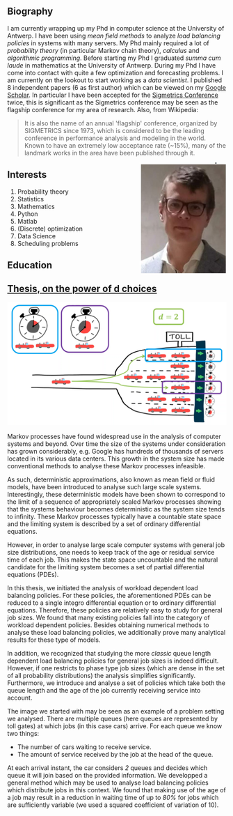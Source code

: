 ## Biography
 I am currently wrapping up my Phd in computer science at the University of Antwerp. I have been using *mean field methods* to analyze *load balancing policies* in systems with many servers. 
My Phd mainly required a lot of *probability theory* (in particular Markov chain theory), *calculus* and *algorithmic programming*.
Before starting my Phd I graduated *summa cum laude* in mathematics at the University of Antwerp.
During my Phd I have come into contact with quite a few optimization and forecasting problems. I am currently on the lookout to start working as a *data scientist*.
I published 8 independent papers (6 as first author) which can be viewed on my [Google Scholar](https://scholar.google.com/citations?user=mrMXW1EAAAAJ&hl=en&oi=sra).
In particular I have been accepted for the [Sigmetrics Conference](https://en.wikipedia.org/wiki/SIGMETRICS#2020) twice, this is significant as the Sigmetrics conference may be seen as the flagship conference for my area of research. Also, from Wikipedia: 

>It is also the name of an annual 'flagship' conference, organized by SIGMETRICS since 1973, which is considered to be the leading conference in performance analysis and modeling in the world. Known to have an extremely low acceptance rate (~15%), many of the landmark works in the area have been published through it.

<img style="float: right;" src="profile_pic.JPG" alt="profile_pic" width="200"/>

## Interests

 1. Probability theory
 2. Statistics
 3. Mathematics
 4. Python
 5. Matlab
 6. (Discrete) optimization
 7. Data Science
 8. Scheduling problems

## Education

## [Thesis, on the power of d choices](https://github.com/THellemans/Thesis-Power-of-d-Choices)

![image](figure_expected_workload.PNG)

Markov processes have found widespread use in the analysis of computer systems and beyond. Over time the size of the systems under consideration has grown considerably, e.g. Google has hundreds
of thousands of servers located in its various data centers. This growth in the system size has made
conventional methods to analyse these Markov processes infeasible.

As such, deterministic approximations, also known as mean field or fluid models, have been
introduced to analyse such large scale systems. Interestingly, these deterministic models have been
shown to correspond to the limit of a sequence of appropriately scaled Markov processes showing
that the systems behaviour becomes deterministic as the system size tends to infinity.
These Markov processes typically have a countable state space and the limiting system is described
by a set of ordinary differential equations.

However, in order to analyse large scale computer
systems with general job size distributions, one needs to keep track of the age or residual service
time of each job. This makes the state space uncountable and the natural candidate for the limiting
system becomes a set of partial differential equations (PDEs).

In this thesis, we initiated the analysis of workload dependent load balancing policies. For these policies, the aforementioned PDEs can be reduced to a single integro differential equation or to ordinary differential equations. Therefore, these policies are relatively easy to study for general job sizes. We found that many existing policies fall into the category of workload dependent policies. Besides obtaining numerical methods to analyse these load balancing policies, we additionally prove many analytical results for these type of models.

In addition, we recognized that studying the more *classic* queue length dependent load balancing policies for general job sizes is indeed difficult. However, if one restricts to phase type job sizes (which are dense in the set of all probability distributions) the analysis simplifies significantly. Furthermore, we introduce and analyse a set of policies which take both the queue length and the age of the job currently receiving service into account.

The image we started with may be seen as an example of a problem setting we analysed. There are multiple queues (here queues are represented by toll gates) at which jobs (in this case cars) arrive. For each queue we know two things: 
 - The number of cars waiting to receive service.
 - The amount of service received by the job at the head of the queue.

At each arrival instant, the car considers *2* queues and decides which queue it will join based on the provided information. We developped a general method which may be used to analyse load balancing policies which distribute jobs in this context. We found that making use of the age of a job may result in a reduction in waiting time of up to *80%* for jobs which are sufficiently variable (we used a squared coefficient of variation of 10).
